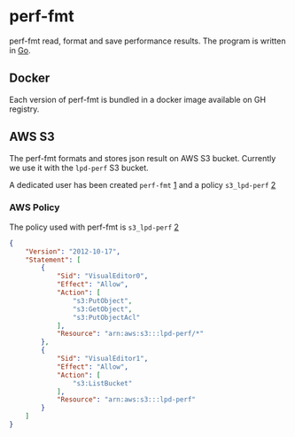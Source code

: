 # perf-fmt

perf-fmt read, format and save performance results.
The program is written in [Go](https://go.dev/).

## Docker

Each version of perf-fmt is bundled in a docker image available on GH registry.

## AWS S3

The perf-fmt formats and stores json result on AWS S3 bucket.
Currently we use it with the `lpd-perf` S3 bucket.

A dedicated user has been created `perf-fmt`
[1](https://us-east-1.console.aws.amazon.com/iam/home?region=eu-central-1#/users/details/perf-fmt?section=permissions)
and a policy `s3_lpd-perf`
[2](https://us-east-1.console.aws.amazon.com/iam/home?region=eu-central-1#/policies/details/arn%3Aaws%3Aiam%3A%3A095723607651%3Apolicy%2Fs3_lpd-perf?section=permissions)

### AWS Policy

The policy used with perf-fmt is `s3_lpd-perf`
[2](https://us-east-1.console.aws.amazon.com/iam/home?region=eu-central-1#/policies/details/arn%3Aaws%3Aiam%3A%3A095723607651%3Apolicy%2Fs3_lpd-perf?section=permissions)

```json
{
    "Version": "2012-10-17",
    "Statement": [
        {
            "Sid": "VisualEditor0",
            "Effect": "Allow",
            "Action": [
                "s3:PutObject",
                "s3:GetObject",
                "s3:PutObjectAcl"
            ],
            "Resource": "arn:aws:s3:::lpd-perf/*"
        },
        {
            "Sid": "VisualEditor1",
            "Effect": "Allow",
            "Action": [
                "s3:ListBucket"
            ],
            "Resource": "arn:aws:s3:::lpd-perf"
        }
    ]
}
```
